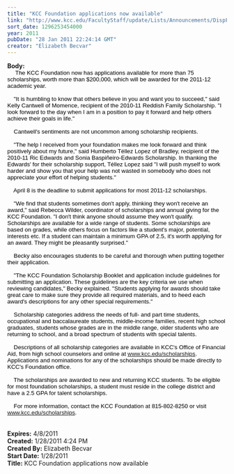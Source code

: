 ```yaml
---
title: "KCC Foundation applications now available"
link: "http://www.kcc.edu/FacultyStaff/update/Lists/Announcements/DispForm.aspx?ID=94"
sort_date: 1296253454000
year: 2011
pubDate: "28 Jan 2011 22:24:14 GMT"
creator: "Elizabeth Becvar"
---
```


<div><b>Body:</b> <div class=ExternalClass4135FC82A21940FB92E70DA9F927B6B6><div>
<p class=MsoNormal style="margin:0in 0in 0pt"><span style="font-size:10pt;color:black;font-family:'Arial','sans-serif'"> </span><span style="font-size:10pt;color:black;font-family:'Arial','sans-serif'">    The KCC Foundation now has applications available for more than 75 scholarships, worth more than $200,000, which will be awarded for the 2011-12 academic year.</span></p><span style="font-size:10pt;color:black;font-family:'Arial','sans-serif'">
<p class=MsoNormal style="margin:0in 0in 0pt"><br>    &quot;It is humbling to know that others believe in you and want you to succeed,&quot; said Kelly Cantwell of Momence, recipient of the 2010-11 Reddish Family Scholarship. &quot;I look forward to the day when I am in a position to pay it forward and help others achieve their goals in life.&quot;</p>
<p class=MsoNormal style="margin:0in 0in 0pt"><br>    Cantwell's sentiments are not uncommon among scholarship recipients.</p>
<p class=MsoNormal style="margin:0in 0in 0pt"><br>    &quot;The help I received from your foundation makes me look forward and think positively about my future,&quot; said Humberto Téllez Lopez of Bradley, recipient of the 2010-11 Ric Edwards and Sonia Baspiñeiro-Edwards Scholarship. In thanking the Edwards' for their scholarship support, Téllez Lopez said &quot;I will push myself to work harder and show you that your help was not wasted in somebody who does not appreciate your effort of helping students.&quot;</p>
<p class=MsoNormal style="margin:0in 0in 0pt"><br>    April 8 is the deadline to submit applications for most 2011-12 scholarships.</p>
<p class=MsoNormal style="margin:0in 0in 0pt"><br>    &quot;We find that students sometimes don't apply, thinking they won't receive an award,&quot; said Rebecca Wilder, coordinator of scholarships and annual giving for the KCC Foundation. &quot;I don't think anyone should assume they won't qualify. Scholarships are available for a wide range of students. Some scholarships are based on grades, while others focus on factors like a student's major, potential, interests etc. If a student can maintain a minimum GPA of 2.5, it's worth applying for an award. They might be pleasantly surprised.&quot;</p>
<p class=MsoNormal style="margin:0in 0in 0pt"><br>    Becky also encourages students to be careful and thorough when putting together their application. </p>
<p class=MsoNormal style="margin:0in 0in 0pt"><br>    &quot;The KCC Foundation Scholarship Booklet and application include guidelines for submitting an application. These guidelines are the key criteria we use when reviewing candidates,&quot; Becky explained. &quot;Students applying for awards should take great care to make sure they provide all required materials, and to heed each award's descriptions for any other special requirements.&quot;</p>
<p class=MsoNormal style="margin:0in 0in 0pt"><br>    Scholarship categories address the needs of full- and part time students, occupational and baccalaureate students, middle-income families, recent high school graduates, students whose grades are in the middle range, older students who are returning to school, and a broad spectrum of students with special talents.</p>
<p class=MsoNormal style="margin:0in 0in 0pt"><br>    Descriptions of all scholarship categories are available in KCC's Office of Financial Aid, from high school counselors and online at <a href="/scholarships">www.kcc.edu/scholarships</a>. Applications and nominations for any of the scholarships should be made directly to KCC's Foundation office.</p>
<p class=MsoNormal style="margin:0in 0in 0pt"><br>    The scholarships are awarded to new and returning KCC students. To be eligible for most foundation scholarships, a student must reside in the college district and have a 2.5 GPA for talent scholarships. </p>
<p class=MsoNormal style="margin:0in 0in 0pt"><br>    For more information, contact the KCC Foundation at 815-802-8250 or visit <a href="/scholarships">www.kcc.edu/scholarships</a>.</span></p>
<p class=MsoNormal style="margin:0in 0in 0pt"><span style="font-size:10pt"><font face="Times New Roman"> </font></span></p>
<p class=MsoNormal style="margin:0in 0in 0pt;text-align:center" align=center><span style="display:none;font-size:10pt"><font face="Times New Roman"> </font></span></p>
<p class=MsoNormal style="margin:auto 0in"><span style="font-size:10pt"><font face="Times New Roman"> </font></span></p></div></div></div>
<div><b>Expires:</b> 4/8/2011</div>
<div><b>Created:</b> 1/28/2011 4:24 PM</div>
<div><b>Created By:</b> Elizabeth Becvar</div>
<div><b>Start Date:</b> 1/28/2011</div>
<div><b>Title:</b> KCC Foundation applications now available</div>
